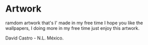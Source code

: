 # Artwork
ramdom artwork that's I' made in my free time
I hope you like the wallpapers, I doing more in my free time
just enjoy this artwork. 


David Castro - N.L. México.
